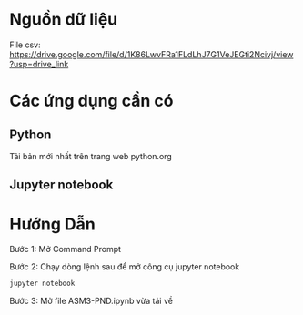 # Nguồn dữ liệu
  File csv: 
https://drive.google.com/file/d/1K86LwvFRa1FLdLhJ7G1VeJEGti2Ncivj/view?usp=drive_link
# Các ứng dụng cần có

## Python

Tải bản mới nhất trên trang web python.org

## Jupyter notebook

# Hướng Dẫn

Bước 1: Mở Command Prompt 

Bước 2: Chạy dòng lệnh sau để mở công cụ jupyter notebook
```bash
jupyter notebook
```

Bước 3: Mở file ASM3-PND.ipynb vừa tải về
